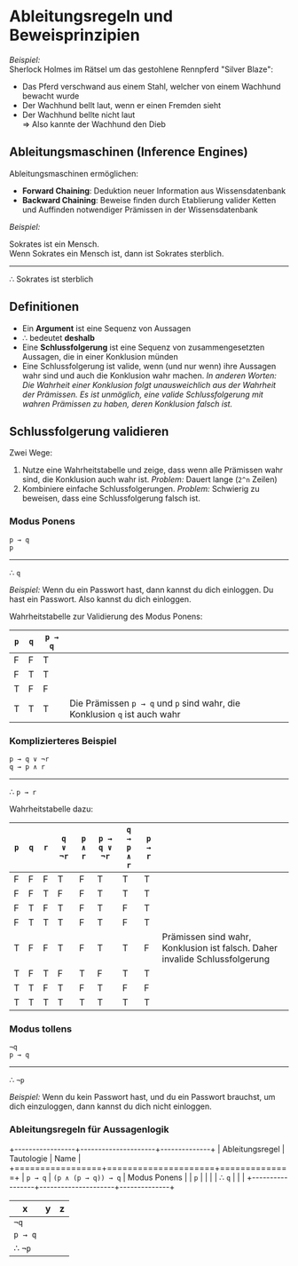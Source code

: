 # Ableitungsregeln und Beweisprinzipien

*Beispiel:*  
Sherlock Holmes im Rätsel um das gestohlene Rennpferd "Silver Blaze":
- Das Pferd verschwand aus einem Stahl, welcher von einem Wachhund bewacht wurde
- Der Wachhund bellt laut, wenn er einen Fremden sieht
- Der Wachhund bellte nicht laut  
=> Also kannte der Wachhund den Dieb  

## Ableitungsmaschinen (Inference Engines)
Ableitungsmaschinen ermöglichen:
- **Forward Chaining**: Deduktion neuer Information aus Wissensdatenbank 
- **Backward Chaining**: Beweise finden durch Etablierung valider Ketten und Auffinden notwendiger Prämissen in der Wissensdatenbank 

*Beispiel:*  

Sokrates ist ein Mensch.  
Wenn Sokrates ein Mensch ist, dann ist Sokrates sterblich.
____
∴ Sokrates ist sterblich

## Definitionen
- Ein **Argument** ist eine Sequenz von Aussagen 
- ∴ bedeutet **deshalb**
- Eine **Schlussfolgerung** ist eine Sequenz von zusammengesetzten Aussagen, die in einer Konklusion münden
- Eine Schlussfolgerung ist valide, wenn (und nur wenn) ihre Aussagen wahr sind und auch die Konklusion wahr machen. *In anderen Worten: Die Wahrheit einer Konklusion folgt unausweichlich aus der Wahrheit der Prämissen. Es ist unmöglich, eine valide Schlussfolgerung mit wahren Prämissen zu haben, deren Konklusion falsch ist.*

## Schlussfolgerung validieren
Zwei Wege:
1. Nutze eine Wahrheitstabelle und zeige, dass wenn alle Prämissen wahr sind, die Konklusion auch wahr ist. *Problem:* Dauert lange (`2^n` Zeilen)
2. Kombiniere einfache Schlussfolgerungen. *Problem:* Schwierig zu beweisen, dass eine Schlussfolgerung falsch ist.

### Modus Ponens

`p → q`  
`p`
_______
∴ `q`

*Beispiel:* Wenn du ein Passwort hast, dann kannst du dich einloggen. Du hast ein Passwort. Also kannst du dich einloggen.  

Wahrheitstabelle zur Validierung des Modus Ponens:

| `p` | `q` | `p → q` |                                                                           |
| --- | --- | ------- | ------------------------------------------------------------------------- |
| F   | F   | T       |                                                                           |
| F   | T   | T       |                                                                           |
| T   | F   | F       |                                                                           |
| T   | T   | T       | Die Prämissen `p → q` und `p` sind wahr, die Konklusion `q` ist auch wahr |

### Komplizierteres Beispiel

`p → q ∨ ¬r`  
`q → p ∧ r`
____________
∴ `p → r`  

Wahrheitstabelle dazu:

| `p` | `q` | `r` | `q ∨ ¬r` | `p ∧ r` | `p → q ∨ ¬r` | `q → p ∧ r` | `p → r` |                                                                             |
| --- | --- | --- | -------- | ------- | ------------ | ----------- | ------- | --------------------------------------------------------------------------- |
| F   | F   | F   | T        | F       | T            | T           | T       |                                                                             |
| F   | F   | T   | F        | F       | T            | T           | T       |                                                                             |
| F   | T   | F   | T        | F       | T            | F           | T       |                                                                             |
| F   | T   | T   | T        | F       | T            | F           | T       |                                                                             |
| T   | F   | F   | T        | F       | T            | T           | F       | Prämissen sind wahr, Konklusion ist falsch. Daher invalide Schlussfolgerung |
| T   | F   | T   | F        | T       | F            | T           | T       |                                                                             |
| T   | T   | F   | T        | F       | T            | F           | F       |                                                                             |
| T   | T   | T   | T        | T       | T            | T           | T       |                                                                             |

### Modus tollens

`¬q`  
`p → q`
_______
∴ `¬p`

*Beispiel:* Wenn du kein Passwort hast, und du ein Passwort brauchst, um dich einzuloggen, dann kannst du dich nicht einloggen.

### Ableitungsregeln für Aussagenlogik
+-----------------+---------------------+--------------+
| Ableitungsregel | Tautologie          | Name         |
+=================+=====================+==============+
| `p → q`         | `(p ∧ (p → q)) → q` | Modus Ponens |
| `p`             |                     |              |
| ∴ `q`           |                     |              |
+-----------------+---------------------+--------------+



| x       | y   | z   |
| ------- | --- | --- |
| `¬q`    |     |     |
| `p → q` |     |     |
| ∴ `¬p`  |     |     |